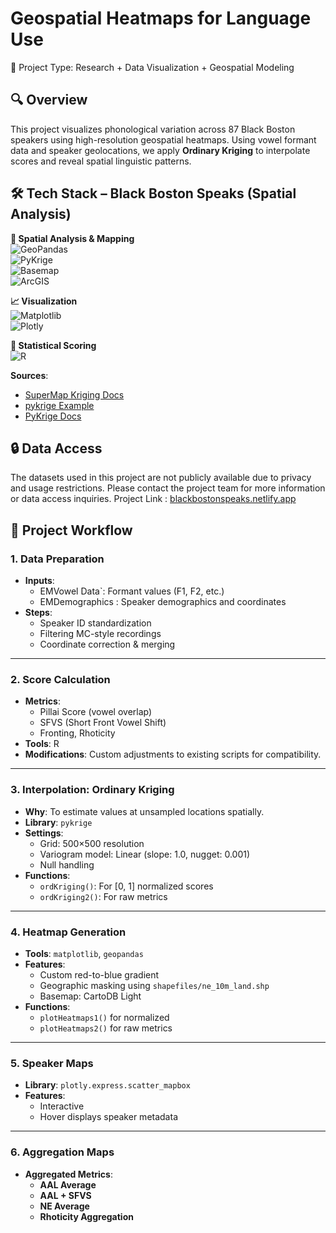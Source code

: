 # Geospatial Heatmaps for Language Use 

📌 Project Type: Research + Data Visualization + Geospatial Modeling


## 🔍 Overview

This project visualizes phonological variation across 87 Black Boston speakers using high-resolution geospatial heatmaps. Using vowel formant data and speaker geolocations, we apply **Ordinary Kriging** to interpolate scores and reveal spatial linguistic patterns.


## 🛠️ Tech Stack – Black Boston Speaks (Spatial Analysis)

**📍 Spatial Analysis & Mapping**  
![GeoPandas](https://img.shields.io/badge/GeoPandas-Spatial%20Data%20Analysis-green)  
![PyKrige](https://img.shields.io/badge/PyKrige-Kriging%20Interpolation-blueviolet)  
![Basemap](https://img.shields.io/badge/Basemap-CartoDB-lightgrey)  
![ArcGIS](https://img.shields.io/badge/ArcGIS%20Pro-Shape%20File%20Mapping-success)

**📈 Visualization**  
![Matplotlib](https://img.shields.io/badge/Matplotlib-Static%20Plots-orange)  
![Plotly](https://img.shields.io/badge/Plotly-Interactive%20Charts-brightgreen)

**🧮 Statistical Scoring**  
![R](https://img.shields.io/badge/R-Score%20Computation-1f425f)

**Sources**:
  - [SuperMap Kriging Docs](https://help.supermap.com/iDesktop/en/tutorial/Analyst/Raster/interpolation/OrdinaryKriging)
  - [pykrige Example](https://github.com/ERSSLE/ordinary_kriging/blob/master/example.ipynb)
  - [PyKrige Docs](https://geostat-framework.readthedocs.io/projects/pykrige/en/stable/generated/pykrige.ok.OrdinaryKriging.html)

## 🔒 Data Access

The datasets used in this project are not publicly available due to privacy and usage restrictions. Please contact the project team for more information or data access inquiries.
Project Link : [blackbostonspeaks.netlify.app](https://blackbostonspeaks.netlify.app/)


## 📂 Project Workflow

### 1. **Data Preparation**
- **Inputs**:
  - EMVowel Data`: Formant values (F1, F2, etc.)
  - EMDemographics : Speaker demographics and coordinates
- **Steps**:
  - Speaker ID standardization
  - Filtering MC-style recordings
  - Coordinate correction & merging

---

### 2. **Score Calculation**
- **Metrics**:
  - Pillai Score (vowel overlap)
  - SFVS (Short Front Vowel Shift)
  - Fronting, Rhoticity
- **Tools**: R
- **Modifications**: Custom adjustments to existing scripts for compatibility.

---

### 3. **Interpolation: Ordinary Kriging**
- **Why**: To estimate values at unsampled locations spatially.
- **Library**: `pykrige`
- **Settings**:
  - Grid: 500×500 resolution
  - Variogram model: Linear (slope: 1.0, nugget: 0.001)
  - Null handling
- **Functions**:
  - `ordKriging()`: For [0, 1] normalized scores
  - `ordKriging2()`: For raw metrics

---

### 4. **Heatmap Generation**
- **Tools**: `matplotlib`, `geopandas`
- **Features**:
  - Custom red-to-blue gradient
  - Geographic masking using `shapefiles/ne_10m_land.shp`
  - Basemap: CartoDB Light
- **Functions**:
  - `plotHeatmaps1()` for normalized
  - `plotHeatmaps2()` for raw metrics

---

### 5. **Speaker Maps**
- **Library**: `plotly.express.scatter_mapbox`
- **Features**:
  - Interactive
  - Hover displays speaker metadata

---

### 6. **Aggregation Maps**
- **Aggregated Metrics**:
  - **AAL Average**
  - **AAL + SFVS**
  - **NE Average**
  - **Rhoticity Aggregation**
